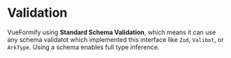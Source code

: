 # Validation
VueFormify using **Standard Schema Validation**, which means it can use any schema validatot which implemented this interface like `Zod`, `Valibot`, or `ArkType`. Using a schema enables full type inference.
